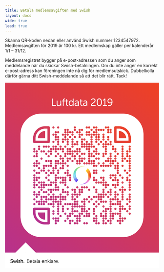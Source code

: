 ```yaml
---
title: Betala medlemsavgiften med Swish
layout: docs
wide: true
lead: true
---
```


Skanna QR-koden nedan eller använd Swish nummer 1234547972. Medlemsavgiften för 2019 är 100 kr. Ett medlemskap gäller per kalenderår 1/1 – 31/12.

Medlemsregistret bygger på e-post-adressen som du anger som meddelande när du skickar Swish-betalningen. Om du inte anger en korrekt e-post-adress kan föreningen inte nå dig för medlemsutskick. Dubbelkolla därför gärna ditt Swish-meddelande så att det blir rätt. Tack!

![Luftdata Swish](swish.png)
